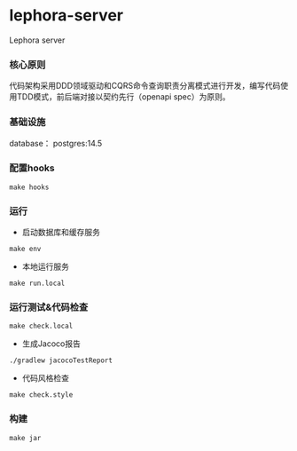 # lephora-server

Lephora server

### 核心原则

代码架构采用DDD领域驱动和CQRS命令查询职责分离模式进行开发，编写代码使用TDD模式，前后端对接以契约先行（openapi spec）为原则。

### 基础设施

database： postgres:14.5

### 配置hooks
    
```shell
make hooks
```

### 运行

+ 启动数据库和缓存服务

```shell
make env
```

+ 本地运行服务
```shell
make run.local
```

### 运行测试&代码检查

```shell
make check.local
```
+ 生成Jacoco报告

```shell
./gradlew jacocoTestReport
```

+ 代码风格检查

```shell
make check.style
```

### 构建
```shell
make jar
```

